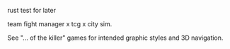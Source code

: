 rust test for later


team fight manager x tcg x city sim.


See "... of the killer" games for intended graphic styles and 3D navigation.
